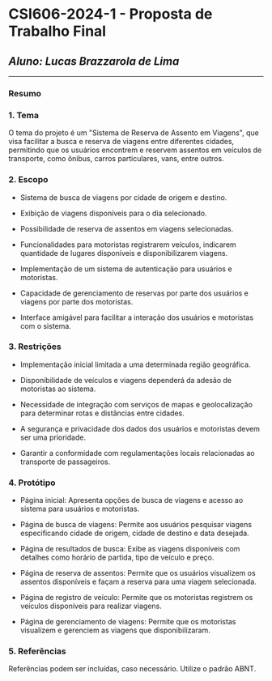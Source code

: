 # **CSI606-2024-1 - Proposta de Trabalho Final**

## *Aluno: Lucas Brazzarola de Lima*

--------------


### Resumo


### 1. Tema

O tema do projeto é um "Sistema de Reserva de Assento em Viagens", que visa facilitar a busca e reserva de viagens entre diferentes cidades, permitindo que os usuários encontrem e reservem assentos em veículos de transporte, como ônibus, carros particulares, vans, entre outros.


### 2. Escopo

 - Sistema de busca de viagens por cidade de origem e destino.

 - Exibição de viagens disponíveis para o dia selecionado.

 - Possibilidade de reserva de assentos em viagens selecionadas.

 - Funcionalidades para motoristas registrarem veículos, indicarem quantidade de lugares disponíveis e disponibilizarem viagens.

 - Implementação de um sistema de autenticação para usuários e motoristas.

 - Capacidade de gerenciamento de reservas por parte dos usuários e viagens por parte dos motoristas.

 - Interface amigável para facilitar a interação dos usuários e motoristas com o sistema.


### 3. Restrições

 
 - Implementação inicial limitada a uma determinada região geográfica.
 
 - Disponibilidade de veículos e viagens dependerá da adesão de motoristas ao sistema.
 
 - Necessidade de integração com serviços de mapas e geolocalização para determinar rotas e distâncias entre cidades.
 
 - A segurança e privacidade dos dados dos usuários e motoristas devem ser uma prioridade.
 
 - Garantir a conformidade com regulamentações locais relacionadas ao transporte de passageiros.


### 4. Protótipo

 
 - Página inicial: Apresenta opções de busca de viagens e acesso ao sistema para usuários e motoristas.
 
 - Página de busca de viagens: Permite aos usuários pesquisar viagens especificando cidade de origem, cidade de destino e data desejada.
 
 - Página de resultados de busca: Exibe as viagens disponíveis com detalhes como horário de partida, tipo de veículo e preço.
 
 - Página de reserva de assentos: Permite que os usuários visualizem os assentos disponíveis e façam a reserva para uma viagem selecionada.
 
 - Página de registro de veículo: Permite que os motoristas registrem os veículos disponíveis para realizar viagens.
 
 - Página de gerenciamento de viagens: Permite que os motoristas visualizem e gerenciem as viagens que disponibilizaram.

### 5. Referências

  Referências podem ser incluídas, caso necessário. Utilize o padrão ABNT.
